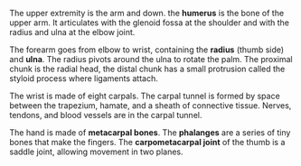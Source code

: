 The upper extremity is the arm and down. the **humerus** is the bone of the upper arm. It articulates with the glenoid fossa at the shoulder and with the radius and ulna at the elbow joint.

The forearm goes from elbow to wrist, containing the **radius** (thumb side) and **ulna**. The radius pivots around the ulna to rotate the palm. The proximal chunk is the radial head, the distal chunk has a small protrusion called the styloid process where ligaments attach.

The wrist is made of eight carpals. The carpal tunnel is formed by space between the trapezium, hamate, and a sheath of connective tissue. Nerves, tendons, and blood vessels are in the carpal tunnel.

The hand is made of **metacarpal bones**. The **phalanges** are a series of tiny bones that make the fingers. The **carpometacarpal joint** of the thumb is a saddle joint, allowing movement in two planes.